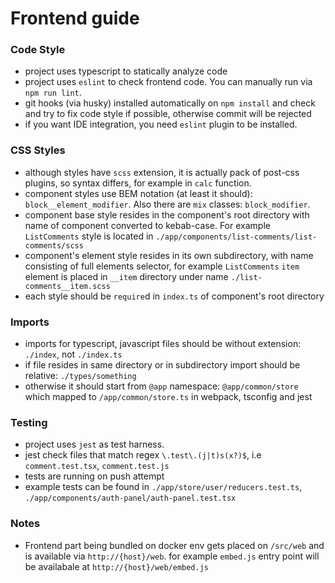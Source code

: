# Frontend guide

### Code Style

* project uses typescript to statically analyze code
* project uses `eslint` to check frontend code. You can manually run via `npm run lint`.
* git hooks (via husky) installed automatically on `npm install` and check and try to fix code style if possible, otherwise commit will be rejected
* if you want IDE integration, you need `eslint` plugin to be installed.

### CSS Styles

* although styles have `scss` extension, it is actually pack of post-css plugins, so syntax differs, for example in `calc` function.
* component styles use BEM notation (at least it should): `block__element_modifier`. Also there are `mix` classes: `block_modifier`.
* component base style resides in the component's root directory with name of component converted to kebab-case. For example `ListComments` style is located in `./app/components/list-comments/list-comments/scss`
* component's element style resides in its own subdirectory, with name consisting of full elements selector, for example `ListComments` `item` element is placed in `__item` directory under name `./list-comments__item.scss`
* each style should be `require`d in `index.ts` of component's root directory

### Imports

* imports for typescript, javascript files should be without extension: `./index`, not `./index.ts`
* if file resides in same directory or in subdirectory import should be relative: `./types/something`
* otherwise it should start from `@app` namespace: `@app/common/store` which mapped to `/app/common/store.ts` in webpack, tsconfig and jest

### Testing

* project uses `jest` as test harness.
* jest check files that match regex `\.test\.(j|t)s(x?)$`, i.e `comment.test.tsx`, `comment.test.js`
* tests are running on push attempt
* example tests can be found in `./app/store/user/reducers.test.ts`, `./app/components/auth-panel/auth-panel.test.tsx`

### Notes

* Frontend part being bundled on docker env gets placed on `/src/web` and is available via `http://{host}/web`. for example `embed.js` entry point will be availabale at `http://{host}/web/embed.js`